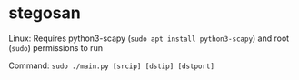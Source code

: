 # stegosan

Linux: Requires python3-scapy (`sudo apt install python3-scapy`) and root (`sudo`) permissions to run

Command:
`sudo ./main.py [srcip] [dstip] [dstport]`
